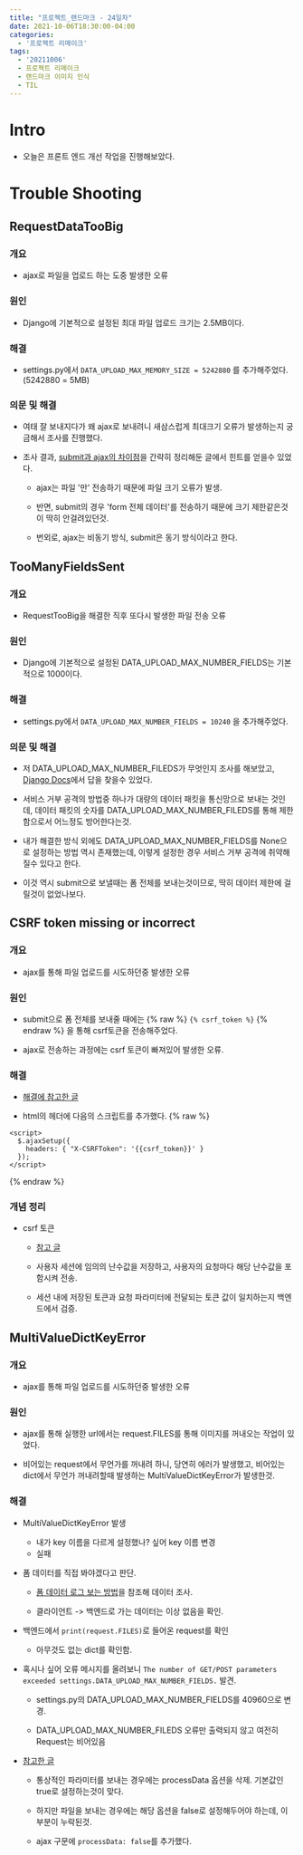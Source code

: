 ```yaml
---
title: "프로젝트_랜드마크 - 24일차"
date: 2021-10-06T18:30:00-04:00
categories:
  - '프로젝트 리메이크'
tags:
  - '20211006'
  - 프로젝트 리메이크
  - 랜드마크 이미지 인식
  - TIL
---
```



# Intro

* 오늘은 프론트 엔드 개선 작업을 진행해보았다.


# Trouble Shooting

## RequestDataTooBig

### 개요

* ajax로 파일을 업로드 하는 도중 발생한 오류

### 원인

* Django에 기본적으로 설정된 최대 파일 업로드 크기는 2.5MB이다.

### 해결

* settings.py에서 ```DATA_UPLOAD_MAX_MEMORY_SIZE = 5242880``` 를 추가해주었다.(5242880 = 5MB)

### 의문 및 해결

* 여태 잘 보내지다가 왜 ajax로 보내려니 새삼스럽게 최대크기 오류가 발생하는지 궁금해서 조사를 진행했다.

* 조사 결과, [submit과 ajax의 차이점](https://hipdizzy.tistory.com/58)을 간략히 정리해둔 글에서 힌트를 얻을수 있었다.

  * ajax는 파일 '만' 전송하기 때문에 파일 크기 오류가 발생.

  * 반면, submit의 경우 'form 전체 데이터'를 전송하기 때문에 크기 제한같은것이 딱히 안걸려있던것.

  * 번외로, ajax는 비동기 방식, submit은 동기 방식이라고 한다.

## TooManyFieldsSent

### 개요

* RequestTooBig을 해결한 직후 또다시 발생한 파일 전송 오류

### 원인

* Django에 기본적으로 설정된 DATA_UPLOAD_MAX_NUMBER_FIELDS는 기본적으로 1000이다.

### 해결

* settings.py에서 ```DATA_UPLOAD_MAX_NUMBER_FIELDS = 10240``` 을 추가해주었다.

### 의문 및 해결

* 저 DATA_UPLOAD_MAX_NUMBER_FILEDS가 무엇인지 조사를 해보았고, [Django Docs](https://docs.djangoproject.com/en/3.1/ref/settings/#data-upload-max-number-fields)에서 답을 찾을수 있었다.

* 서비스 거부 공격의 방법중 하나가 대량의 데이터 패킷을 통신망으로 보내는 것인데, 데이터 패킷의 숫자를 DATA_UPLOAD_MAX_NUMBER_FILEDS를 통해 제한함으로서 어느정도 방어한다는것.

* 내가 해결한 방식 외에도 DATA_UPLOAD_MAX_NUMBER_FIELDS를 None으로 설정하는 방법 역시 존재했는데, 이렇게 설정한 경우 서비스 거부 공격에 취약해질수 있다고 한다.

* 이것 역시 submit으로 보낼때는 폼 전체를 보내는것이므로, 딱히 데이터 제한에 걸릴것이 없었나보다.


## CSRF token missing or incorrect

### 개요

* ajax를 통해 파일 업로드를 시도하던중 발생한 오류

### 원인

* submit으로 폼 전체를 보내줄 때에는 {% raw %} ```{% csrf_token %}``` {% endraw %} 을 통해 csrf토큰을 전송해주었다.

* ajax로 전송하는 과정에는 csrf 토큰이 빠져있어 발생한 오류.

### 해결

* [해결에 참고한 글](https://codong.tistory.com/28)

* html의 헤더에 다음의 스크립트를 추가했다.
{% raw %}

```
<script>
  $.ajaxSetup({
    headers: { "X-CSRFToken": '{{csrf_token}}' }
  });
</script>
```

{% endraw %}

### 개념 정리

* csrf 토큰

  * [참고 글](https://itstory.tk/entry/CSRF-%EA%B3%B5%EA%B2%A9%EC%9D%B4%EB%9E%80-%EA%B7%B8%EB%A6%AC%EA%B3%A0-CSRF-%EB%B0%A9%EC%96%B4-%EB%B0%A9%EB%B2%95)

  * 사용자 세션에 임의의 난수값을 저장하고, 사용자의 요청마다 해당 난수값을 포함시켜 전송.

  * 세션 내에 저장된 토큰과 요청 파라미터에 전달되는 토큰 값이 일치하는지 백엔드에서 검증.



## MultiValueDictKeyError

### 개요

* ajax를 통해 파일 업로드를 시도하던중 발생한 오류

### 원인

* ajax를 통해 실행한 url에서는 request.FILES를 통해 이미지를 꺼내오는 작업이 있었다.

* 비어있는 request에서 무언가를 꺼내려 하니, 당연히 에러가 발생했고, 비어있는 dict에서 무언가 꺼내려할때 발생하는 MultiValueDictKeyError가 발생한것.

### 해결

* MultiValueDictKeyError 발생
  * 내가 key 이름을 다르게 설정했나? 싶어 key 이름 변경
  * 실패

* 폼 데이터를 직접 봐야겠다고 판단.
  * [폼 데이터 로그 보는 방법](https://programmerpsk.tistory.com/177)을 참조해 데이터 조사.

  * 클라이언트 -> 백엔드로 가는 데이터는 이상 없음을 확인.

* 백엔드에서 ```print(request.FILES)```로 들어온 request를 확인
  * 아무것도 없는 dict를 확인함.

* 혹시나 싶어 오류 메시지를 올려보니 ```The number of GET/POST parameters exceeded settings.DATA_UPLOAD_MAX_NUMBER_FIELDS.``` 발견.

  * settings.py의 DATA_UPLOAD_MAX_NUMBER_FIELDS를 40960으로 변경.

  * DATA_UPLOAD_MAX_NUMBER_FILEDS 오류만 출력되지 않고 여전히 Request는 비어있음

* [참고한 글](https://okayoon.tistory.com/entry/ajax-%EC%9D%B4%EC%8A%88-%ED%8C%8C%EB%9D%BC%EB%AF%B8%ED%84%B0-%EA%B0%92%EC%9D%B4-%EC%95%88-%EB%B3%B4%EB%82%B4%EC%A0%B8%EC%9A%94-processData)

  * 통상적인 파라미터를 보내는 경우에는 processData 옵션을 삭제. 기본값인 true로 설정하는것이 맞다.

  * 하지만 파일을 보내는 경우에는 해당 옵션을 false로 설정해두어야 하는데, 이부분이 누락된것.

  * ajax 구문에 ```processData: false```를 추가했다.

